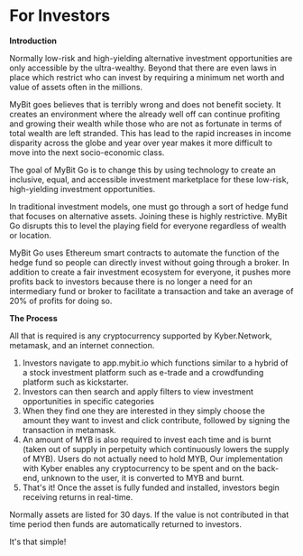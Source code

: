 # For Investors

**Introduction**

Normally low-risk and high-yielding alternative investment opportunities are only accessible by the ultra-wealthy. Beyond that there are even laws in place which restrict who can invest by requiring a minimum net worth and value of assets often in the millions. 

MyBit goes believes that is terribly wrong and does not benefit society. It creates an environment where the already well off can continue profiting and growing their wealth while those who are not as fortunate in terms of total wealth are left stranded. This has lead to the rapid increases in income disparity across the globe and year over year makes it more difficult to move into the next socio-economic class.

The goal of MyBit Go is to change this by using technology to create an inclusive, equal, and accessible investment marketplace for these low-risk, high-yielding investment opportunities. 

In traditional investment models, one must go through a sort of hedge fund that focuses on alternative assets. Joining these is highly restrictive. MyBit Go disrupts this to level the playing field for everyone regardless of wealth or location.

MyBit Go uses Ethereum smart contracts to automate the function of the hedge fund so people can directly invest without going through a broker. In addition to create a fair investment ecosystem for everyone, it pushes more profits back to investors because there is no longer a need for an intermediary fund or broker to facilitate a transaction and take an average of 20% of profits for doing so.

**The Process**

All that is required is any cryptocurrency supported by Kyber.Network, metamask, and an internet connection.

1. Investors navigate to app.mybit.io which functions similar to a hybrid of a stock investment platform such as e-trade and a crowdfunding platform such as kickstarter. 
2. Investors can then search and apply filters to view investment opportunities in specific categories
3. When they find one they are interested in they simply choose the amount they want to invest and click contribute, followed by signing the transaction in metamask. 
4. An amount of MYB is also required to invest each time and is burnt \(taken out of supply in perpetuity which continuously lowers the supply of MYB\). Users do not actually need to hold MYB, Our implementation with Kyber enables any cryptocurrency to be spent and on the back-end, unknown to the user, it is converted to MYB and burnt.
5. That's it! Once the asset is fully funded and installed, investors begin receiving returns in real-time.

Normally assets are listed for 30 days. If the value is not contributed in that time period then funds are automatically returned to investors.

It's that simple!

